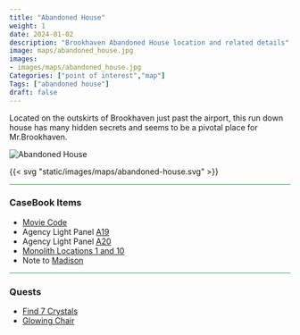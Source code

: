 ```yaml
---
title: "Abandoned House"
weight: 1
date: 2024-01-02
description: "Brookhaven Abandoned House location and related details"
image: maps/abandoned_house.jpg
images:
- images/maps/abandoned_house.jpg
Categories: ["point of interest","map"]
Tags: ["abandoned house"]
draft: false
--- 
```


Located on the outskirts of Brookhaven just past the airport, this run down house has many hidden secrets and seems to be a pivotal place for Mr.Brookhaven.

![Abandoned House](/images/maps/abandoned_house.jpg)

{{< svg "static/images/maps/abandoned-house.svg" >}}

<hr style="background-color: #28b44c" size=8>

### CaseBook Items

- [Movie Code](/casebook/movie_codes/#abandoned-house-code)
- Agency Light Panel [A19](/casebook/light_panel/#a19)
- Agency Light Panel [A20](/casebook/light_panel/#a20)
- [Monolith Locations 1 and 10](/casebook/monoliths/locations/)
- Note to [Madison](/casebook/notes/madison/#abandoned-house)

<hr style="background-color: #28b44c" size=8>

### Quests

- [Find 7 Crystals](/lore/quests/#find-7-crystals)
- [Glowing Chair](/lore/quests/#glowing-chair)